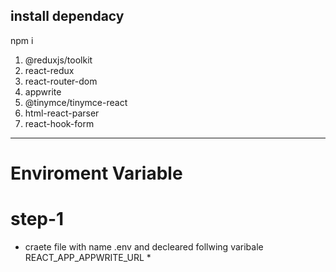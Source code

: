 

## install dependacy
 npm i 
  1) @reduxjs/toolkit 
  2) react-redux  
  3) react-router-dom 
  4) appwrite
  5) @tinymce/tinymce-react
  6) html-react-parser 
  7) react-hook-form


_________________________________________________________

# Enviroment Variable

# step-1
* craete file with name .env and decleared follwing varibale
REACT_APP_APPWRITE_URL *
